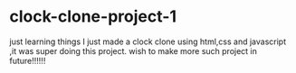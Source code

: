 # clock-clone-project-1
just learning things 
I just made a clock clone using html,css and javascript ,it was super doing this project.
wish to make more such project in future!!!!!!
